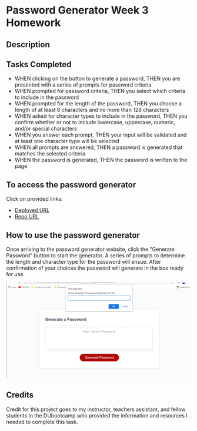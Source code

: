 # Password Generator Week 3 Homework

## Description


## Tasks Completed

- WHEN clicking on the button to generate a password, THEN you are presented with a series of prompts for password criteria
- WHEN prompted for password criteria, THEN you select which criteria to include in the password
- WHEN prompted for the length of the password, THEN you choose a length of at least 8 characters and no more than 128 characters
- WHEN asked for character types to include in the password, THEN you confirm whether or not to include lowercase, uppercase, numeric, and/or special characters
- WHEN you answer each prompt, THEN your input will be validated and at least one character type will be selected
- WHEN all prompts are answered, THEN a password is generated that matches the selected criteria
- WHEN the password is generated, THEN the password is  written to the page

## To access the password generator

Click on provided links:
- [Deployed URL]()
- [Repo URL]()

## How to use the password generator

Once arriving to the password generator website, click the "Generate Password" button to start the generator. A series of prompts to determine the length and character type for the password will ensue. After confirmation of your choices the password will generate in the box ready for use. 

![Screenshot](/assets/images/passwrdgen_scrnsht.png)

## Credits

Credit for this project goes to my instructor, teachers assistant, and fellow students in the DUbootcamp who provided the information and resources I needed to complete this task.